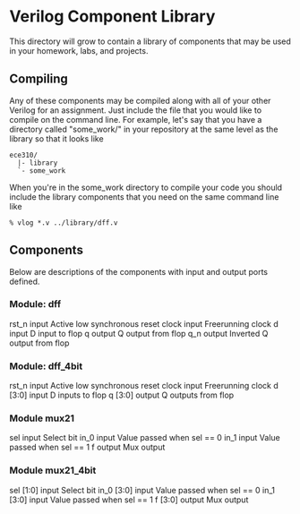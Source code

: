 # Verilog Component Library
This directory will grow to contain a library of components that may be used in
your homework, labs, and projects.

## Compiling
Any of these components may be compiled along with all of your other Verilog for
an assignment.  Just include the file that you would like to compile on the
command line.  For example, let's say that you have a directory called
"some_work/" in your repository at the same level as the library so that it
looks like

```
ece310/
  |- library
  `- some_work
```

When you're in the some_work directory to compile your code you should include
the library components that you need on the same command line like

```
% vlog *.v ../library/dff.v
```

## Components
Below are descriptions of the components with input and output ports defined.

### Module: dff
  rst_n  input   Active low synchronous reset
  clock  input   Freerunning clock
  d      input   D input to flop
  q      output  Q output from flop
  q_n    output  Inverted Q output from flop

### Module: dff_4bit
  rst_n        input   Active low synchronous reset
  clock        input   Freerunning clock
  d      [3:0] input   D inputs to flop
  q      [3:0] output  Q outputs from flop

### Module mux21
  sel    input   Select bit
  in_0   input   Value passed when sel == 0
  in_1   input   Value passed when sel == 1
  f      output  Mux output

### Module mux21_4bit
  sel    [1:0] input   Select bit
  in_0   [3:0] input   Value passed when sel == 0
  in_1   [3:0] input   Value passed when sel == 1
  f      [3:0] output  Mux output
